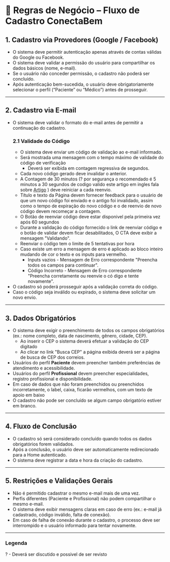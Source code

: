 # 📌 Regras de Negócio – Fluxo de Cadastro ConectaBem

## 1. Cadastro via Provedores (Google / Facebook)
- O sistema deve permitir autenticação apenas através de contas válidas do Google ou Facebook.  
- O sistema deve validar a permissão do usuário para compartilhar os dados básicos (nome, e-mail).  
- Se o usuário não conceder permissão, o cadastro não poderá ser concluído.  
- Após autenticação bem-sucedida, o usuário deve obrigatoriamente selecionar o perfil (“Paciente” ou “Médico”) antes de prosseguir.  

---

## 2. Cadastro via E-mail
- O sistema deve validar o formato do e-mail antes de permitir a continuação do cadastro.
    ### 2.1 Validade do Código
  - O sistema deve enviar um código de validação ao e-mail informado.  
  - Será mostrada uma  mensagem com o tempo máximo de validade do código de verificação
    - Deverá ser exibida em contagem regressiva de segundos.
  - Cada novo código gerado deve invalidar o anterior.
  - A Contagem de 30 minutos (? por segurança o recomendado é 5 minutos a 30 segundos de codigo valido este artigo em ingles fala sobre [Artigo](https://arkesel.com/securing-transactions-with-otp-apis-10-best-practices/?utm_source=chatgpt.com) ) deve reiniciar a cada reenvio.
  - Título e texto da Página devem fornecer feedback para o usuário de que um novo código foi enviado e o antigo foi invalidado, assim como o tempo de expiração do novo código e o de reenvio de novo código devem recomeçar a contagem.
  - O Botão de reenviar código deve estar disponivel pela primeira vez após 60 segundos
  - Durante a validação do código fornecido o link de reenviar código e o botão de validar devem ficar desabilitados, O CTA deve exibir a mensagem "Validando". 
  - Reenviar o código tem o limite de 5 tentativas por hora
  - Caso existe um erro a mensagem de erro é aplicado ao bloco inteiro mudando de cor o texto e os inputs para vermelho.
    - Inputs vazios - Mensagem de Erro correspondente "Preencha todos os campos para continuar".
    - Código Incorreto - Mensagem de Erro correspondente "Preencha corretamente ou reenvie o có digo e tente novamente".  
- O cadastro só poderá prosseguir após a validação correta do código.  
- Caso o código seja inválido ou expirado, o sistema deve solicitar um novo envio.  

---

## 3. Dados Obrigatórios
- O sistema deve exigir o preenchimento de todos os campos obrigatórios (ex.: nome completo, data de nascimento, gênero, cidade, CEP).
  - Ao inserir o CEP o sistema deverá efetuar a validação do CEP digitado
  - Ao clicar no link "Busca CEP" a página exibida deverá ser a página de busca de CEP dos correios. 
- Usuários do perfil **Paciente** devem preencher também preferências de atendimento e acessibilidade.  
- Usuários do perfil **Profissional** devem preencher especialidades, registro profissional e disponibilidade.  
- Em caso de dados que não foram preenchidos ou preenchidos incorretamente, o label, caixa, ficarão vermelhos, com um texto de apoio em baixo 
- O cadastro não pode ser concluído se algum campo obrigatório estiver em branco.  

---

## 4. Fluxo de Conclusão
- O cadastro só será considerado concluído quando todos os dados obrigatórios forem validados.  
- Após a conclusão, o usuário deve ser automaticamente redirecionado para a Home autenticado.  
- O sistema deve registrar a data e hora da criação do cadastro.  

---

## 5. Restrições e Validações Gerais
- Não é permitido cadastrar o mesmo e-mail mais de uma vez.  
- Perfis diferentes (Paciente e Profissional) não podem compartilhar o mesmo e-mail.  
- O sistema deve exibir mensagens claras em caso de erro (ex.: e-mail já cadastrado, código inválido, falta de conexão).  
- Em caso de falha de conexão durante o cadastro, o processo deve ser interrompido e o usuário informado para tentar novamente.  

--- 

### Legenda
? - Deverá ser discutido e possivel de ser revisto
